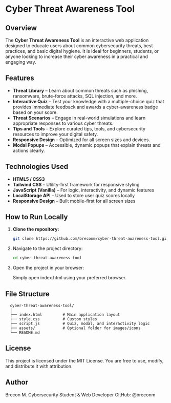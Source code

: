 # Cyber Threat Awareness Tool

## Overview

The **Cyber Threat Awareness Tool** is an interactive web application designed to educate users about common cybersecurity threats, best practices, and basic digital hygiene. It is ideal for beginners, students, or anyone looking to increase their cyber awareness in a practical and engaging way.

## Features

- **Threat Library** – Learn about common threats such as phishing, ransomware, brute-force attacks, SQL injection, and more.
- **Interactive Quiz** – Test your knowledge with a multiple-choice quiz that provides immediate feedback and awards a cyber-awareness badge based on your score.
- **Threat Scenarios** – Engage in real-world simulations and learn appropriate responses to various cyber threats.
- **Tips and Tools** – Explore curated tips, tools, and cybersecurity resources to improve your digital safety.
- **Responsive Design** – Optimized for all screen sizes and devices.
- **Modal Popups** – Accessible, dynamic popups that explain threats and actions clearly.

## Technologies Used

- **HTML5 / CSS3**
- **Tailwind CSS** – Utility-first framework for responsive styling
- **JavaScript (Vanilla)** – For logic, interactivity, and dynamic features
- **LocalStorage API** – Used to store user quiz scores locally
- **Responsive Design** – Built mobile-first for all screen sizes

## How to Run Locally

1. **Clone the repository:**

      ```bash
      git clone https://github.com/breconm/cyber-threat-awareness-tool.git
      
2. Navigate to the project directory:

      ```bash
      cd cyber-threat-awareness-tool

3. Open the project in your browser:

      Simply open index.html using your preferred browser.

## File Structure

      cyber-threat-awareness-tool/
      │
      ├── index.html         # Main application layout
      ├── style.css          # Custom styles
      ├── script.js          # Quiz, modal, and interactivity logic
      ├── assets/            # Optional folder for images/icons
      └── README.md
      
## License

This project is licensed under the MIT License. You are free to use, modify, and distribute it with attribution.

## Author

Brecon M.
Cybersecurity Student & Web Developer
GitHub: @breconm









   

   

